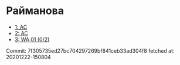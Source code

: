 # Райманова
- [1: AC](1.md)
- [2: AC](2.md)
- [3: WA 01 (0/2)](3.md)

Commit: 7f305735ed27bc704297269bf841ceb33ad304f8
 fetched at: 20201222-150804
